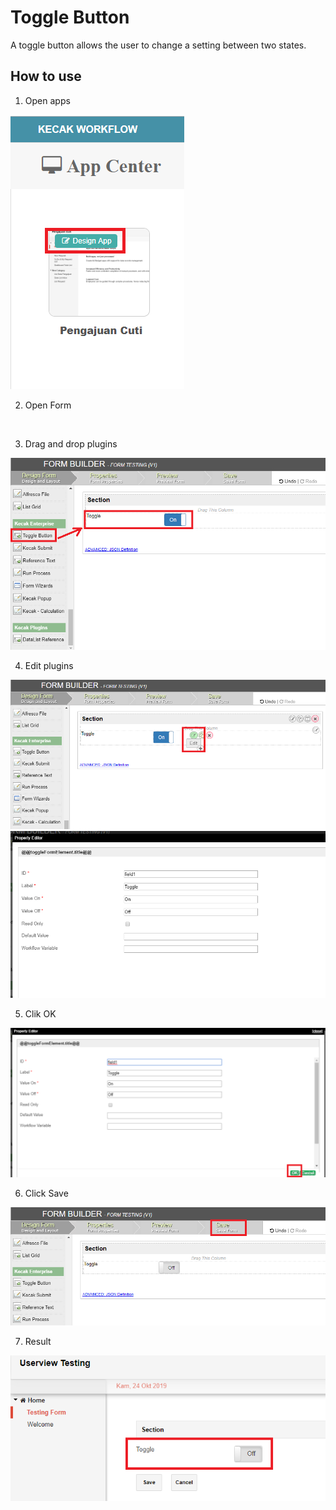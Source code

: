 # Toggle Button

A toggle button allows the user to change a setting between two states. 

## How to use

1. Open apps

<img src="https://raw.githubusercontent.com/kinnara-digital-studio/kecak-workflow/master/docs/assets/toggle_openApps.png" alt="" />


2. Open Form

<img src="https://raw.githubusercontent.com/kinnara-digital-studio/kecak-workflow/master/docs/assets/.png" alt="" />


3. Drag and drop plugins

<img src="https://raw.githubusercontent.com/kinnara-digital-studio/kecak-workflow/master/docs/assets/toggle_dragDrop.png" alt="" />


4. Edit plugins

<img src="https://raw.githubusercontent.com/kinnara-digital-studio/kecak-workflow/master/docs/assets/toggle_edit.png" alt="" />

<img src="https://raw.githubusercontent.com/kinnara-digital-studio/kecak-workflow/master/docs/assets/toggle_fillField.png" alt="" />


5. Clik OK

<img src="https://raw.githubusercontent.com/kinnara-digital-studio/kecak-workflow/master/docs/assets/toggle_ok.png" alt="" />


6. Click Save

<img src="https://raw.githubusercontent.com/kinnara-digital-studio/kecak-workflow/master/docs/assets/toggle_save.png" alt="" />


7. Result

<img src="https://raw.githubusercontent.com/kinnara-digital-studio/kecak-workflow/master/docs/assets/toggle_result.png" alt="" />
